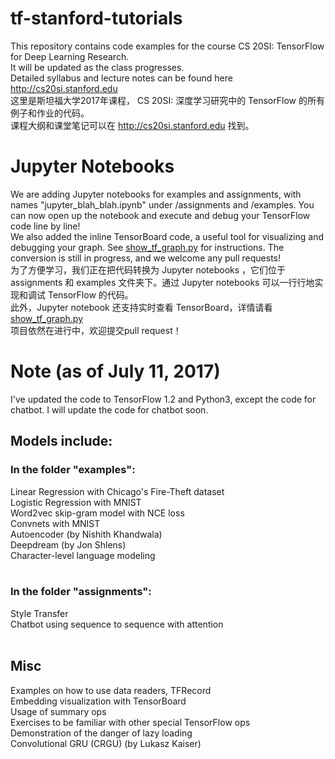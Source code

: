 # tf-stanford-tutorials
This repository contains code examples for the course CS 20SI: TensorFlow for Deep Learning Research. <br>
It will be updated as the class progresses. <br>
Detailed syllabus and lecture notes can be found here http://cs20si.stanford.edu <br>
这里是斯坦福大学2017年课程， CS 20SI: 深度学习研究中的 TensorFlow 的所有例子和作业的代码。<br>
课程大纲和课堂笔记可以在 http://cs20si.stanford.edu 找到。<br>

# Jupyter Notebooks
We are adding Jupyter notebooks for examples and assignments, with names "jupyter\_blah_blah.ipynb" under /assignments and /examples. You can now open up the notebook and execute and debug your TensorFlow code line by line! <br>
We also added the inline TensorBoard code, a useful tool for visualizing and debugging your graph. See [show_tf_graph.py](https://github.com/jiagengliu/stanford-tensorflow-tutorials/blob/master/examples/show_tf_graph.py) for instructions.
The conversion is still in progress, and we welcome any pull requests!<br>
为了方便学习，我们正在把代码转换为 Jupyter notebooks ，它们位于 assignments 和 examples 文件夹下。通过 Jupyter notebooks 可以一行行地实现和调试 TensorFlow 的代码。<br>
此外，Jupyter notebook 还支持实时查看 TensorBoard，详情请看 [show_tf_graph.py](https://github.com/jiagengliu/stanford-tensorflow-tutorials/blob/master/examples/show_tf_graph.py)<br>
项目依然在进行中，欢迎提交pull request！<br>

# Note (as of July 11, 2017)
I've updated the code to TensorFlow 1.2 and Python3, except the code for chatbot. I will update the code for chatbot soon.

## Models include: <br>
### In the folder "examples": <br>
Linear Regression with Chicago's Fire-Theft dataset<br>
Logistic Regression with MNIST<br>
Word2vec skip-gram model with NCE loss<br>
Convnets with MNIST<br>
Autoencoder (by Nishith Khandwala)<br>
Deepdream (by Jon Shlens)<br>
Character-level language modeling <br>
<br>
### In the folder "assignments":<br>
Style Transfer<br>
Chatbot using sequence to sequence with attention<br>
<br>
## Misc<br>
Examples on how to use data readers, TFRecord<br>
Embedding visualization with TensorBoard<br>
Usage of summary ops<br>
Exercises to be familiar with other special TensorFlow ops<br>
Demonstration of the danger of lazy loading <br>
Convolutional GRU (CRGU) (by Lukasz Kaiser)



